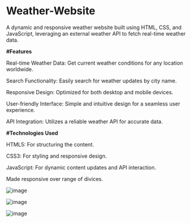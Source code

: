 # Weather-Website
A dynamic and responsive weather website built using HTML, CSS, and JavaScript, leveraging an external weather API to fetch real-time weather data.

**#Features**	

Real-time Weather Data: Get current weather conditions for any location worldwide.

Search Functionality: Easily search for weather updates by city name.

Responsive Design: Optimized for both desktop and mobile devices.

User-friendly Interface: Simple and intuitive design for a seamless user experience.

API Integration: Utilizes a reliable weather API for accurate data.

**#Technologies Used**	

HTML5: For structuring the content.

CSS3: For styling and responsive design.

JavaScript: For dynamic content updates and API interaction.

Made responsive over range of divices.


![image](https://github.com/MohdSaadMa07/Weather-Website/assets/172749356/eaaa2aea-c23b-4ab9-ac41-ee1e174be458)		

![image](https://github.com/MohdSaadMa07/Weather-Website/assets/172749356/8abdcab0-baa6-4af3-b952-a954e66bf125)

![image](https://github.com/MohdSaadMa07/Weather-Website/assets/172749356/ce0d1ec3-5bd3-4d71-89cb-0349d0844d60)

